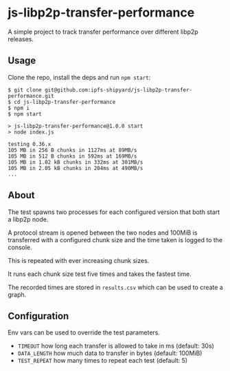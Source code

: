 # js-libp2p-transfer-performance

A simple project to track transfer performance over different libp2p releases.

## Usage

Clone the repo, install the deps and run `npm start`:

```console
$ git clone git@github.com:ipfs-shipyard/js-libp2p-transfer-performance.git
$ cd js-libp2p-transfer-performance
$ npm i
$ npm start

> js-libp2p-transfer-performance@1.0.0 start
> node index.js

testing 0.36.x
105 MB in 256 B chunks in 1127ms at 89MB/s
105 MB in 512 B chunks in 592ms at 169MB/s
105 MB in 1.02 kB chunks in 332ms at 301MB/s
105 MB in 2.05 kB chunks in 204ms at 490MB/s
...
```

## About

The test spawns two processes for each configured version that both start a libp2p node.

A protocol stream is opened between the two nodes and 100MiB is transferred with a configured chunk size and the time taken is logged to the console.

This is repeated with ever increasing chunk sizes.

It runs each chunk size test five times and takes the fastest time.

The recorded times are stored in `results.csv` which can be used to create a graph.

## Configuration

Env vars can be used to override the test parameters.

- `TIMEOUT` how long each transfer is allowed to take in ms (default: 30s)
- `DATA_LENGTH` how much data to transfer in bytes (default: 100MiB)
- `TEST_REPEAT` how many times to repeat each test (default: 5)
